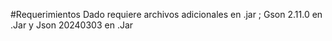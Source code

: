 #Requerimientos
Dado requiere archivos adicionales en .jar ;  Gson 2.11.0 en .Jar y Json 20240303 en .Jar
